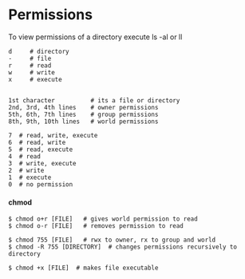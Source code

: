 Permissions
===========

To view permissions of a directory execute ls -al or ll

	d     # directory
	-     # file
	r     # read
	w     # write
	x     # execute

 
	1st character          # its a file or directory 	
	2nd, 3rd, 4th lines    # owner permissions
	5th, 6th, 7th lines    # group permissions
	8th, 9th, 10th lines   # world permissions

	7  # read, write, execute
	6  # read, write
	5  # read, execute
	4  # read
	3  # write, execute
	2  # write
	1  # execute
	0  # no permission

#### chmod

	$ chmod o+r [FILE]   # gives world permission to read
	$ chmod o-r [FILE]   # removes permission to read

	$ chmod 755 [FILE]   # rwx to owner, rx to group and world
	$ chmod -R 755 [DIRECTORY]  # changes permissions recursively to directory

	$ chmod +x [FILE]  # makes file executable





